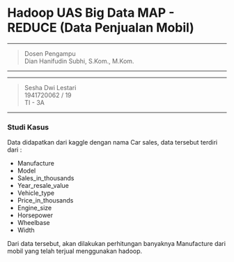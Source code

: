 # Hadoop UAS Big Data MAP - REDUCE (Data Penjualan Mobil)
---------------------------------------
> Dosen Pengampu <br>
> Dian Hanifudin Subhi, S.Kom., M.Kom.
---------------------------------------
--------------------------
> Sesha Dwi Lestari <br>
> 1941720062 / 19 <br>
> TI - 3A  <br>
--------------------------
### Studi Kasus
Data didapatkan dari kaggle dengan nama Car sales, data tersebut terdiri dari :
- Manufacture
- Model
- Sales_in_thousands
- Year_resale_value
- Vehicle_type
- Price_in_thousands
- Engine_size
- Horsepower
- Wheelbase
- Width

Dari data tersebut, akan dilakukan perhitungan banyaknya Manufacture dari mobil yang telah terjual menggunakan hadoop.
